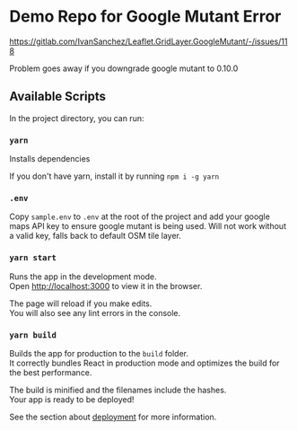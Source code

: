# Demo Repo for Google Mutant Error

https://gitlab.com/IvanSanchez/Leaflet.GridLayer.GoogleMutant/-/issues/118

Problem goes away if you downgrade google mutant to 0.10.0

## Available Scripts

In the project directory, you can run:

### `yarn`

Installs dependencies

If you don't have yarn, install it by running `npm i -g yarn`

### `.env`

Copy `sample.env` to `.env` at the root of the project and add your google maps API key to ensure google mutant is being used. Will not work without a valid key, falls back to default OSM tile layer.

### `yarn start`

Runs the app in the development mode.\
Open [http://localhost:3000](http://localhost:3000) to view it in the browser.

The page will reload if you make edits.\
You will also see any lint errors in the console.

### `yarn build`

Builds the app for production to the `build` folder.\
It correctly bundles React in production mode and optimizes the build for the best performance.

The build is minified and the filenames include the hashes.\
Your app is ready to be deployed!

See the section about [deployment](https://facebook.github.io/create-react-app/docs/deployment) for more information.
